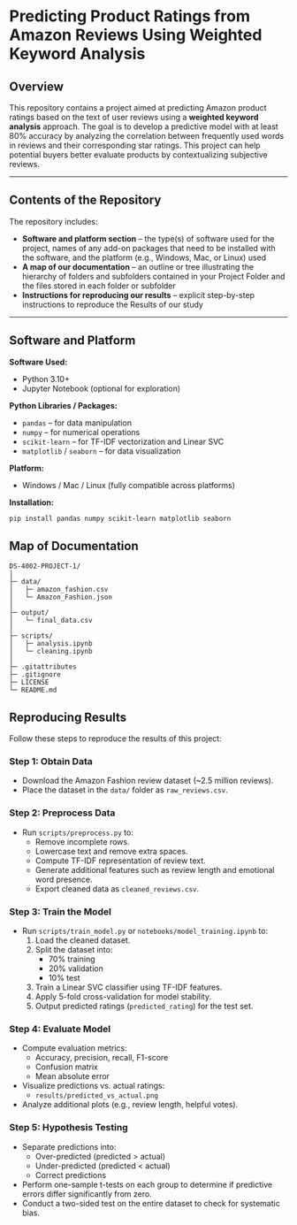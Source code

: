 # Predicting Product Ratings from Amazon Reviews Using Weighted Keyword Analysis

## Overview
This repository contains a project aimed at predicting Amazon product ratings based on the text of user reviews using a **weighted keyword analysis** approach. The goal is to develop a predictive model with at least 80% accuracy by analyzing the correlation between frequently used words in reviews and their corresponding star ratings. This project can help potential buyers better evaluate products by contextualizing subjective reviews.

---

## Contents of the Repository
The repository includes:  
- **Software and platform section** – the type(s) of software used for the project, names of any add-on packages that need to be installed with the software, and the platform (e.g., Windows, Mac, or Linux) used
- **A map of our documentation** – an outline or tree illustrating the hierarchy of folders and subfolders contained in your Project Folder and the files stored in each folder or subfolder
- **Instructions for reproducing our results** – explicit step-by-step instructions to reproduce the Results of our study

---

## Software and Platform

**Software Used:**  
- Python 3.10+  
- Jupyter Notebook (optional for exploration)  

**Python Libraries / Packages:**  
- `pandas` – for data manipulation  
- `numpy` – for numerical operations  
- `scikit-learn` – for TF-IDF vectorization and Linear SVC  
- `matplotlib` / `seaborn` – for data visualization  

**Platform:**  
- Windows / Mac / Linux (fully compatible across platforms)  

**Installation:**  
```bash
pip install pandas numpy scikit-learn matplotlib seaborn
```

## Map of Documentation

```
DS-4002-PROJECT-1/
│
├─ data/
│   ├─ amazon_fashion.csv
│   └─ Amazon_Fashion.json
│
├─ output/
│   └─ final_data.csv
│
├─ scripts/
│   ├─ analysis.ipynb
│   └─ cleaning.ipynb
│
├─ .gitattributes
├─ .gitignore
├─ LICENSE
└─ README.md
```

## Reproducing Results

Follow these steps to reproduce the results of this project:

### Step 1: Obtain Data
- Download the Amazon Fashion review dataset (~2.5 million reviews).  
- Place the dataset in the `data/` folder as `raw_reviews.csv`.  

### Step 2: Preprocess Data
- Run `scripts/preprocess.py` to:
  - Remove incomplete rows.
  - Lowercase text and remove extra spaces.
  - Compute TF-IDF representation of review text.
  - Generate additional features such as review length and emotional word presence.
  - Export cleaned data as `cleaned_reviews.csv`.

### Step 3: Train the Model
- Run `scripts/train_model.py` or `notebooks/model_training.ipynb` to:
  1. Load the cleaned dataset.
  2. Split the dataset into:
     - 70% training
     - 20% validation
     - 10% test
  3. Train a Linear SVC classifier using TF-IDF features.
  4. Apply 5-fold cross-validation for model stability.
  5. Output predicted ratings (`predicted_rating`) for the test set.

### Step 4: Evaluate Model
- Compute evaluation metrics:
  - Accuracy, precision, recall, F1-score
  - Confusion matrix
  - Mean absolute error
- Visualize predictions vs. actual ratings:
  - `results/predicted_vs_actual.png`
- Analyze additional plots (e.g., review length, helpful votes).

### Step 5: Hypothesis Testing
- Separate predictions into:
  - Over-predicted (predicted > actual)
  - Under-predicted (predicted < actual)
  - Correct predictions
- Perform one-sample t-tests on each group to determine if predictive errors differ significantly from zero.
- Conduct a two-sided test on the entire dataset to check for systematic bias.
